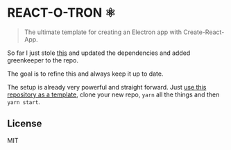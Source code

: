 # REACT-O-TRON ⚛︎

> The ultimate template for creating an Electron app with Create-React-App.

So far I just stole [this](https://dev.to/nickparsons/takeaways-on-building-a-react-based-app-with-electron-1df2) and updated the dependencies and added greenkeeper to the repo.

The goal is to refine this and always keep it up to date.

The setup is already very powerful and straight forward. Just [use this repository as a template](https://github.com/kahlil/react-o-tron/generate), clone your new repo, `yarn` all the things and then `yarn start`.

## License

MIT
